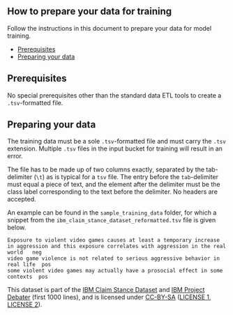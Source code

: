 ## How to prepare your data for training

Follow the instructions in this document to prepare your data for model training.
- [Prerequisites](#prerequisites)
- [Preparing your data](#preparing-your-data)

## Prerequisites
No special prerequisites other than the standard data ETL tools to create a `.tsv`-formatted file.

## Preparing your data
The training data must be a sole `.tsv`-formatted file and must carry the `.tsv` extension. 
Multiple `.tsv` files in the input bucket for training will result in an error.

The file has to be made up of two columns exactly, separated by the tab-delimiter (`\t`) as is typical for a `tsv` file.
The entry before the `tab`-delimiter must equal a piece of text, and the element after the delimiter must be the class label corresponding to the text before the delimiter. No headers are accepted.

An example can be found in the `sample_training_data` folder, for which a snippet from the `ibm_claim_stance_dataset_reformatted.tsv` file is given below.

```
Exposure to violent video games causes at least a temporary increase in aggression and this exposure correlates with aggression in the real world	neg
video game violence is not related to serious aggressive behavior in real life	pos
some violent video games may actually have a prosocial effect in some contexts	pos
```

This dataset is part of the [IBM Claim Stance Dataset](http://www.research.ibm.com/haifa/dept/vst/debating_data.shtml) and [IBM Project Debater](https://www.research.ibm.com/artificial-intelligence/project-debater/) (first 1000 lines), and is licensed under
[CC-BY-SA](http://creativecommons.org/licenses/by-sa/3.0/) ([LICENSE 1](http://www.research.ibm.com/haifa/dept/vst/debating_data.shtml#Project), [LICENSE 2](https://en.wikipedia.org/wiki/Wikipedia:Copyrights#Reusers.27_rights_and_obligations)).